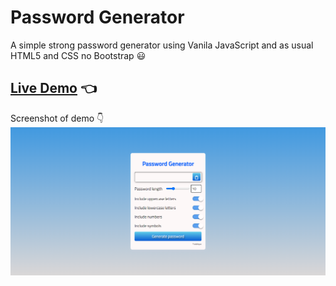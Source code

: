 # Password Generator

A simple strong password generator using Vanila JavaScript and as usual HTML5 and CSS no Bootstrap :smiley:

**[Live Demo](https://siddique000.github.io/password-generator/)** :point_left:
---
Screenshot of demo :point_down:
![alt text](https://github.com/siddique000/password-generator/blob/master/screenshot.png)
